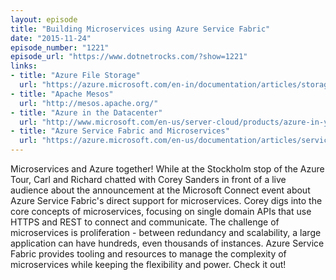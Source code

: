 ```yaml
---
layout: episode
title: "Building Microservices using Azure Service Fabric"
date: "2015-11-24"
episode_number: "1221"
episode_url: "https://www.dotnetrocks.com/?show=1221"
links:
- title: "Azure File Storage"
  url: "https://azure.microsoft.com/en-in/documentation/articles/storage-dotnet-how-to-use-files/"
- title: "Apache Mesos"
  url: "http://mesos.apache.org/"
- title: "Azure in the Datacenter"
  url: "http://www.microsoft.com/en-us/server-cloud/products/azure-in-your-datacenter/"
- title: "Azure Service Fabric and Microservices"
  url: "https://azure.microsoft.com/en-us/documentation/articles/service-fabric-overview/"
---
```


Microservices and Azure together! While at the Stockholm stop of the Azure Tour, Carl and Richard chatted with Corey Sanders in front of a live audience about the announcement at the Microsoft Connect event about Azure Service Fabric's direct support for microservices. Corey digs into the core concepts of microservices, focusing on single domain APIs that use HTTPS and REST to connect and communicate. The challenge of microservices is proliferation - between redundancy and scalability, a large application can have hundreds, even thousands of instances. Azure Service Fabric provides tooling and resources to manage the complexity of microservices while keeping the flexibility and power. Check it out!
